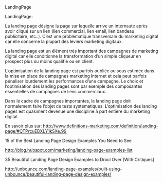 
LandingPage


LandingPage:

La landing page désigne la page sur laquelle arrive un internaute après avoir cliqué sur un lien (lien commercial, lien email, lien bandeau publicitaire, etc..). C’est une problématique transversale du marketing digital car elle concerne la plupart des leviers marketing digitaux.

La landing page est un élément très important des campagnes de marketing digital car elle conditionne la transformation d’un simple cliqueur en prospect plus ou moins qualifié ou en client.

L’optimisation de la landing page est parfois oubliée ou sous estimée dans la mise en place de campagnes marketing Internet et cela peut parfois pénaliser lourdement les performances d’une campagne. Le choix et l’optimisation des landing pages sont par exemple des composantes essentielles de campagnes de liens commerciaux.

Dans le cadre de campagnes importantes, la landing page doit normalement faire l’objet de tests systématiques. L’optimisation des landing pages est quasiment devenue une discipline à part entière du marketing digital.


En savoir plus sur: 
http://www.definitions-marketing.com/definition/landing-page/#QTPrcuEBXLY1kSXe.99


15 of the Best Landing Page Design Examples You Need to See

http://blog.hubspot.com/marketing/landing-page-examples-list


35 Beautiful Landing Page Design Examples to Drool Over [With Critiques]

http://unbounce.com/landing-page-examples/built-using-unbounce/beautiful-landing-page-design-examples/


